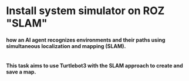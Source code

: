 # Install system simulator on ROZ "SLAM"
#### how an AI agent recognizes environments and their paths using simultaneous localization and mapping (SLAM).<br><br>
#### This task aims to use Turtlebot3 with the SLAM approach to create and save a map.
